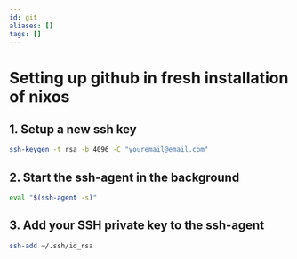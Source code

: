 ```yaml
---
id: git
aliases: []
tags: []
---
```


# Setting up github in fresh installation of nixos

## 1. Setup a new ssh key

```bash
ssh-keygen -t rsa -b 4096 -C "youremail@email.com"
```

## 2. Start the ssh-agent in the background

```bash
eval "$(ssh-agent -s)"
```

## 3. Add your SSH private key to the ssh-agent

```bash
ssh-add ~/.ssh/id_rsa
```
